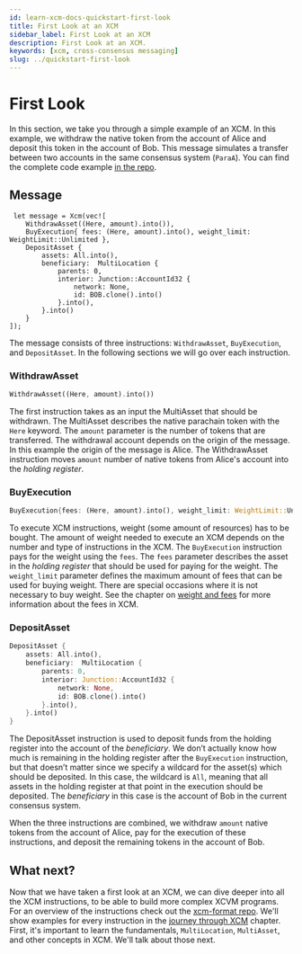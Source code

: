 ```yaml
---
id: learn-xcm-docs-quickstart-first-look
title: First Look at an XCM
sidebar_label: First Look at an XCM
description: First Look at an XCM.
keywords: [xcm, cross-consensus messaging]
slug: ../quickstart-first-look
---
```


# First Look

In this section, we take you through a simple example of an XCM. In this example, we withdraw the
native token from the account of Alice and deposit this token in the account of Bob. This message
simulates a transfer between two accounts in the same consensus system (`ParaA`). You can find the
complete code example [in the repo](https://github.com/paritytech/xcm-docs/tree/main/examples).

## Message

```rust,noplayground
 let message = Xcm(vec![
    WithdrawAsset((Here, amount).into()),
    BuyExecution{ fees: (Here, amount).into(), weight_limit: WeightLimit::Unlimited },
    DepositAsset {
        assets: All.into(),
        beneficiary:  MultiLocation {
            parents: 0,
            interior: Junction::AccountId32 {
                network: None,
                id: BOB.clone().into()
            }.into(),
        }.into()
    }
]);
```

The message consists of three instructions: `WithdrawAsset`, `BuyExecution`, and `DepositAsset`. In
the following sections we will go over each instruction.

### WithdrawAsset

```rust
WithdrawAsset((Here, amount).into())
```

The first instruction takes as an input the MultiAsset that should be withdrawn. The MultiAsset
describes the native parachain token with the `Here` keyword. The `amount` parameter is the number
of tokens that are transferred. The withdrawal account depends on the origin of the message. In this
example the origin of the message is Alice. The WithdrawAsset instruction moves `amount` number of
native tokens from Alice's account into the _holding register_.

### BuyExecution

```rust
BuyExecution{fees: (Here, amount).into(), weight_limit: WeightLimit::Unlimited}
```

To execute XCM instructions, weight (some amount of resources) has to be bought. The amount of
weight needed to execute an XCM depends on the number and type of instructions in the XCM. The
`BuyExecution` instruction pays for the weight using the `fees`. The `fees` parameter describes the
asset in the _holding register_ that should be used for paying for the weight. The `weight_limit`
parameter defines the maximum amount of fees that can be used for buying weight. There are special
occasions where it is not necessary to buy weight. See the chapter on
[weight and fees](../fundamentals/weight_and_fees.md) for more information about the fees in XCM.

### DepositAsset

```rust
DepositAsset {
    assets: All.into(),
    beneficiary:  MultiLocation {
        parents: 0,
        interior: Junction::AccountId32 {
            network: None,
            id: BOB.clone().into()
        }.into(),
    }.into()
}
```

The DepositAsset instruction is used to deposit funds from the holding register into the account of
the _beneficiary_. We don’t actually know how much is remaining in the holding register after the
`BuyExecution` instruction, but that doesn’t matter since we specify a wildcard for the asset(s)
which should be deposited. In this case, the wildcard is `All`, meaning that all assets in the
holding register at that point in the execution should be deposited. The _beneficiary_ in this case
is the account of Bob in the current consensus system.

When the three instructions are combined, we withdraw `amount` native tokens from the account of
Alice, pay for the execution of these instructions, and deposit the remaining tokens in the account
of Bob.

## What next?

Now that we have taken a first look at an XCM, we can dive deeper into all the XCM instructions, to
be able to build more complex XCVM programs. For an overview of the instructions check out the
[xcm-format repo](https://github.com/paritytech/xcm-format#5-the-xcvm-instruction-set). We'll show
examples for every instruction in the [journey through XCM](../journey/summary.md) chapter. First,
it's important to learn the fundamentals, `MultiLocation`, `MultiAsset`, and other concepts in XCM.
We'll talk about those next.
